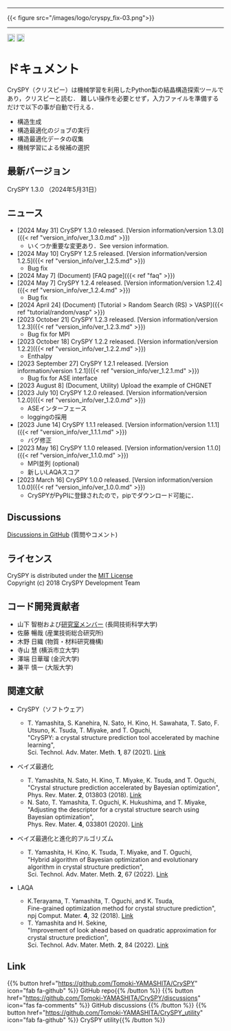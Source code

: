 ***

{{< figure src="/images/logo/cryspy_fix-03.png">}}

***

<a href="https://badge.fury.io/py/csp-cryspy" target=”_blank”><img src="https://badge.fury.io/py/csp-cryspy.svg" alt="PyPI version" height="18"></a>
<a href="https://pepy.tech/project/csp-cryspy" target=”_blank”><img src="https://static.pepy.tech/badge/csp-cryspy" alt="PyPI version" height="18"></a>

# ドキュメント

CrySPY（クリスピー）は機械学習を利用したPython製の結晶構造探索ツールであり，クリスピーと読む．
難しい操作を必要とせず，入力ファイルを準備するだけで以下の事が自動で行える．

- 構造生成
- 構造最適化のジョブの実行
- 構造最適化データの収集
- 機械学習による候補の選択


## 最新バージョン
CrySPY 1.3.0 （2024年5月31日）

## ニュース
+ [2024 May 31] CrySPY 1.3.0 released. [Version information/version 1.3.0]({{< ref "version_info/ver_1.3.0.md" >}})
  - いくつか重要な変更あり．See version information.
+ [2024 May 10] CrySPY 1.2.5 released. [Version information/version 1.2.5]({{< ref "version_info/ver_1.2.5.md" >}})
  - Bug fix
+ [2024 May 7] (Document) [FAQ page]({{< ref "faq" >}})
+ [2024 May 7] CrySPY 1.2.4 released. [Version information/version 1.2.4]({{< ref "version_info/ver_1.2.4.md" >}})
  - Bug fix
+ [2024 April 24] (Document) [Tutorial > Random Search (RS) > VASP]({{< ref "tutorial/random/vasp" >}})
+ [2023 October 21] CrySPY 1.2.3 released. [Version information/version 1.2.3]({{< ref "version_info/ver_1.2.3.md" >}})
  - Bug fix for MPI
+ [2023 October 18] CrySPY 1.2.2 released. [Version information/version 1.2.2]({{< ref "version_info/ver_1.2.2.md" >}})
  - Enthalpy
+ [2023 September 27] CrySPY 1.2.1 released. [Version information/version 1.2.1]({{< ref "version_info/ver_1.2.1.md" >}})
  - Bug fix for ASE interface
+ [2023 August 8] (Document, Utility) Upload the example of CHGNET
+ [2023 July 10] CrySPY 1.2.0 released. [Version information/version 1.2.0]({{< ref "version_info/ver_1.2.0.md" >}})
  - ASEインターフェース
  - loggingの採用
+ [2023 June 14] CrySPY 1.1.1 released. [Version information/version 1.1.1]({{< ref "version_info/ver_1.1.1.md" >}})
  - バグ修正
+ [2023 May 16] CrySPY 1.1.0 released. [Version information/version 1.1.0]({{< ref "version_info/ver_1.1.0.md" >}})
  - MPI並列 (optional)
  - 新しいLAQAスコア
+ [2023 March 16] CrySPY 1.0.0 released. [Version information/version 1.0.0]({{< ref "version_info/ver_1.0.0.md" >}})
  - CrySPYがPyPIに登録されたので，pipでダウンロード可能に．

## Discussions
[Discussions in GitHub](https://github.com/Tomoki-YAMASHITA/CrySPY/discussions)<i class="fas fa-external-link-alt"></i> (質問やコメント)

## ライセンス

CrySPY is distributed under the [MIT License](https://opensource.org/licenses/mit-license.php)<i class="fas fa-external-link-alt"></i>  
Copyright (c) 2018 CrySPY Development Team


## コード開発貢献者

- 山下 智樹および[研究室メンバー](http://owl.nagaokaut.ac.jp)<i class="fas fa-external-link-alt"></i> (長岡技術科学大学)
- 佐藤 暢哉 (産業技術総合研究所)
- 木野 日織 (物質・材料研究機構)
- 寺山 慧 (横浜市立大学)
- 澤端 日華瑠 (金沢大学)
- 兼平 慎一 (大阪大学)




## 関連文献
+ CrySPY（ソフトウェア）
  - T. Yamashita, S. Kanehira, N. Sato, H. Kino, H. Sawahata, T. Sato, F. Utsuno, K. Tsuda, T. Miyake, and T. Oguchi,  
    "CrySPY: a crystal structure prediction tool accelerated by machine learning",  
    Sci. Technol. Adv. Mater. Meth. **1**, 87 (2021). [Link](https://www.tandfonline.com/doi/full/10.1080/27660400.2021.1943171)<i class="fas fa-external-link-alt"></i>

+ ベイズ最適化
  - T. Yamashita, N. Sato, H. Kino, T. Miyake, K. Tsuda, and T. Oguchi,  
    "Crystal structure prediction accelerated by Bayesian optimization",  
    Phys. Rev. Mater. **2**, 013803 (2018). [Link](https://journals.aps.org/prmaterials/abstract/10.1103/PhysRevMaterials.2.013803)<i class="fas fa-external-link-alt"></i>
  - N. Sato, T. Yamashita, T. Oguchi, K. Hukushima, and T. Miyake,  
    "Adjusting the descriptor for a crystal structure search using Bayesian optimization",  
    Phys. Rev. Mater. **4**, 033801 (2020). [Link](https://journals.aps.org/prmaterials/abstract/10.1103/PhysRevMaterials.4.033801)<i class="fas fa-external-link-alt"></i>
+ ベイズ最適化と進化的アルゴリズム
  - T. Yamashita, H. Kino, K. Tsuda, T. Miyake, and T. Oguchi,  
    "Hybrid algorithm of Bayesian optimization and evolutionary algorithm in crystal structure prediction",  
    Sci. Technol. Adv. Mater. Meth. **2**, 67 (2022). [Link](https://www.tandfonline.com/doi/full/10.1080/27660400.2022.2055987)<i class="fas fa-external-link-alt"></i>
+ LAQA
  - K.Terayama, T. Yamashita, T. Oguchi, and K. Tsuda,  
    Fine-grained optimization method for crystal structure prediction",  
    npj Comput. Mater. **4**, 32 (2018). [Link](https://www.nature.com/articles/s41524-018-0090-y)<i class="fas fa-external-link-alt"></i>
  - T. Yamashita and H. Sekine,  
    "Improvement of look ahead based on quadratic approximation for crystal structure prediction",  
    Sci. Technol. Adv. Mater. Meth. **2**, 84 (2022). [Link](https://www.tandfonline.com/doi/full/10.1080/27660400.2022.2059335)<i class="fas fa-external-link-alt"></i>



## Link
{{% button href="https://github.com/Tomoki-YAMASHITA/CrySPY" icon="fab fa-github" %}} GitHub repo{{% /button %}}
{{% button href="https://github.com/Tomoki-YAMASHITA/CrySPY/discussions" icon="fas fa-comments" %}} GitHub discussions {{% /button %}}
{{% button href="https://github.com/Tomoki-YAMASHITA/CrySPY_utility" icon="fab fa-github" %}} CrySPY utility{{% /button %}}

